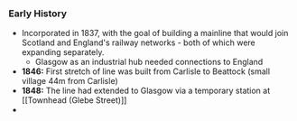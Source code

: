 ### Early History
- Incorporated in 1837, with the goal of building a mainline that would join Scotland and England's railway networks - both of which were expanding separately.
	- Glasgow as an industrial hub needed connections to England
- **1846:** First stretch of line was built from Carlisle to Beattock (small village 44m from Carlisle)
- **1848:** The line had extended to Glasgow via a temporary station at [[Townhead (Glebe Street)]]
- 